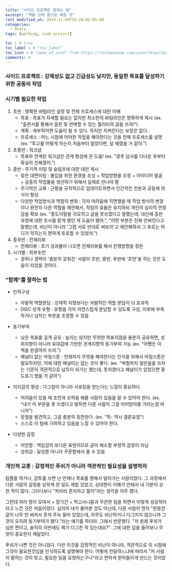 ```yaml
---
title: "사이드 프로젝트 잘하는 법"
excerpt: "책을 쓰며 몸으로 배운 것"
last_modified_at: 2019-11-09T16:20:02-05:00
categories:
  - diary
tags: [working, side project]

toc : # true
toc_label : # "toc_label"
toc_icon : # "name_of_icon" from https://fontawesome.com/icons?d=gallery&s=solid&m=free
comments: #
---
```


### 사이드 프로젝트 : 강제성도 없고 긴급성도 낮지만, 동일한 목표를 달성하기 위한 공동의 작업



### 시기별 필요한 작업

1. 초반 : 명확한 바텀라인 설정 및 전체 프로세스에 대한 이해
   - 목표 : 목표가 자세할 필요는 없지만 최소한의 바텀라인은 명확하게 제시 (ex. "출판사를 통해서 출판 및 판매할 수 있는 퀄리티의 글을 쓰자!")
   - 계획 : 세부적이면 도움이 될 수 있다. 하지만 지켜진다는 보장은 없다.
   - 프로세스 : 어느 시점에 어떠한 작업을 해야한다는 것을 전체 프로세스를 설명 (ex. "투고를 어떻게 하는지 처음부터 알았다면, 덜 헤맸을 거 같아.")
2. 초중반 : 워크샵
   - 목표와 연계된 워크샵은 관계 형성에 큰 도움! (ex. "광주 답사를 다녀온 후부터 확실히 친해졌어.")
3. 중반 : 주기적 미팅 및 슬럼프에 대한 대안 제시
   - 잦은 대면미팅 : 몰입을 위한 환경을 조성 + 작업방향을 조정 + 아이디어 발굴 + 공동의 작업물을 생산하기 위해서 실제로 만나야 함
   - 주기적인 교류 : 근황을 규칙적으로 업데이트하면서 인간적인 친분과 공동체 의식이 형성  
   - 다양한 작업방식과 역할의 변화 : 각자 어려움에 직면했을 때 작업 방식의 변경이나 완전히 다른 역할을 제안해서, 작업의 효율은 유지하되 개인의 심리적 안정감을 확보 (ex. "중도이탈을 각오하고 글을 못쓰겠다고 말했는데, 대신에 출판과정에 대한 조사를 맡게 됐던 게 도움이 됐어.", "어떤 부분은 진짜 안써진다고 말했는데, 비난이 아니라 '그럼 서로 반대로 써보자'고 제안해줘서 그 후로는 어디가 막히는지 편하게 토로할 수 있었어.")
4. 중후반 : 전체리뷰
   - 전체리뷰 : 초기 성과품이 나오면 전체리뷰를 해서 진행방향을 정돈
5. 시기별 : 외부조언
   - 권위나 경력이 '충분히 갖춰진' 사람이 초반, 중반, 후반에 '조언'을 하는 것은 도움이 되었을 것이다.



### "함께"를 잘하는 법

- 인적구성

  - 자발적 역할분담 : 강제적 지정보다는 자발적인 역할 분담이 더 효과적 
  - DISC 성격 유형 : 유형을 각자 자연스럽게 분담할 수 있도록 구성, 이후에 부족하거나 넘치는 부분을 조정할 수 있음

- 동기부여 

  - 낮은 목표를 깊게 공유 : 높지는 않지만 뚜렷한 목표지점을 충분히 공유하면, 성취지향이 아니라 유대감에 기반한 관계지향적 동기부여 가능 (ex. "어쨌든 이 책을 완결까지 쓰자.")
  - 패널티 없는 마일스톤 : 언제까지 무엇을 해야한다는 인식을 위해서 마일스톤은 필요하지만, 이에 대한 패널티는 없는 것이 좋다. (ex. "며칠까지 얼만큼을 쓰자는 기준이 객관적으로 납득이 되기는 했는데, 못지켰다고 패널티가 있었으면 중도포기 했을 거 같아")

- 지지감의 형성 : 다그침이 아니라 서포팅을 받는다는 느낌이 중요하다.

  - 어려움이 있을 때 조언과 조력을 해줄 사람이 있음을 알 수 있어야 한다. (ex. "내가 이 부분을 못 쓰겠다고 말하면 다른 사람이 그걸 이어받아줄 거라는걸 아니까")
  - 장점을 발견하고, 그걸 충분히 칭찬한다. (ex. "하- 역시 결론요정")
  - 스스로 이 팀에 기여하고 있음을 느낄 수 있어야 한다. 

- 다양한 감정

  - 미안함 : 책임감의 또다른 표현이므로 굳이 해소할 부정적 감정이 아님
  - 성취감 : 달성뿐 아니라 꾸준함에서 올 수 있음

   

### 개인적 교훈 : 감정적인 푸쉬가 아니라 객관적인 필요성을 설명하자

팀플을 하거나, 감투를 쓰면 난 언제나 목표를 향해서 달려가는 사람이었다. 그 과정에서 다른 사람의 감정을 상하게 한 일도 제법 있었고, 상대편이 이해가 안돼서 내 기분이 상한 적이 많다. 그러다보니 "차라리 혼자하고 말지"라는 생각을 자주 했다.

그런데 여러 명이 모여서 + 장기간 + 먹고사니즘과 무관한 일을 하면서 이렇게 성공적이라고 느낀 것은 처음이었다. 심지어 내가 물어본 것도 아닌데, 다른 사람이 먼저 "한동안 글이 너무 안 써져서 혼자 주눅 들어 있었는데, 아무도 비난하거나 다그치지 않으니까 그것이 오히려 동기부여가 됐다."라는 얘기를 하더라. 그래서 반문했다. "저 원래 푸쉬가 심한 편이고, 솔직히 이번에도 제가 다그친 적 있는데요?". 그에 대한 답을 들어보니 무엇이 중요한지 깨달았다.

푸쉬가 나쁜 것은 아니었다. 다만 이것을 감정적인 비난이 아니라, 객관적으로 이 시점에 그것이 필요한것임을 인식하도록 설명해야 한다. 어떻게 전달하느냐에 따라서 "저 사람이 말하는 것이 맞고, 필요한 일을 요청하는구나"라고 편하게 받아들이게 만드는 것이었다.
